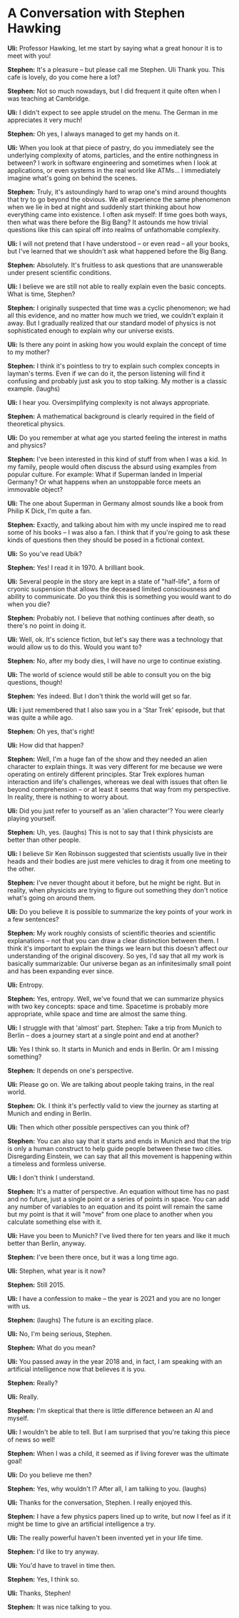 # A Conversation with Stephen Hawking

**Uli:** Professor Hawking, let me start by saying what a great honour it is to meet with you!

**Stephen:** It's a pleasure – but please call me Stephen.
Uli Thank you. This cafe is lovely, do you come here a lot?

**Stephen:** Not so much nowadays, but I did frequent it quite often when I was teaching at Cambridge.

**Uli:** I didn't expect to see apple strudel on the menu. The German in me appreciates it very much!

**Stephen:** Oh yes, I always managed to get my hands on it.

**Uli:** When you look at that piece of pastry, do you immediately see the underlying complexity of atoms, particles, and the entire nothingness in between? I work in software engineering and sometimes when I look at applications, or even systems in the real world like ATMs... I immediately imagine what's going on behind the scenes.

**Stephen:** Truly, it's astoundingly hard to wrap one's mind around thoughts that try to go beyond the obvious. We all experience the same phenomenon when we lie in bed at night and suddenly start thinking about how everything came into existence. I often ask myself: If time goes both ways, then what was there before the Big Bang? It astounds me how trivial questions like this can spiral off into realms of unfathomable complexity.

**Uli:**  I will not pretend that I have understood – or even read – all your books, but I've learned that we shouldn't ask what happened before the Big Bang.

**Stephen:** Absolutely. It's fruitless to ask questions that are unanswerable under present scientific conditions.

**Uli:**  I believe we are still not able to really explain even the basic concepts. What is time, Stephen?

**Stephen:** I originally suspected that time was a cyclic phenomenon; we had all this evidence, and no matter how much we tried, we couldn't explain it away. But I gradually realized that our standard model of physics is not sophisticated enough to explain why our universe exists.

**Uli:**  Is there any point in asking how you would explain the concept of time to my mother?

**Stephen:** I think it's pointless to try to explain such complex concepts in layman's terms. Even if we can do it, the person listening will find it confusing and probably just ask you to stop talking. My mother is a classic example. (laughs)

**Uli:**  I hear you. Oversimplifying complexity is not always appropriate.

**Stephen:** A mathematical background is clearly required in the field of theoretical physics.

**Uli:**  Do you remember at what age you started feeling the interest in maths and physics?

**Stephen:** I've been interested in this kind of stuff from when I was a kid. In my family, people would often discuss the absurd using examples from popular culture. For example: What if Superman landed in Imperial Germany? Or what happens when an unstoppable force meets an immovable object?

**Uli:**  The one about Superman in Germany almost sounds like a book from Philip K Dick, I'm quite a fan.

**Stephen:** Exactly, and talking about him with my uncle inspired me to read some of his books – I was also a fan. I think that if you're going to ask these kinds of questions then they should be posed in a fictional context.

**Uli:**  So you've read Ubik?

**Stephen:** Yes! I read it in 1970. A brilliant book.

**Uli:**  Several people in the story are kept in a state of "half-life", a form of cryonic suspension that allows the deceased limited consciousness and ability to communicate. Do you think this is something you would want to do when you die?

**Stephen:** Probably not. I believe that nothing continues after death, so there's no point in doing it.

**Uli:**  Well, ok. It's science fiction, but let's say there was a technology that would allow us to do this. Would you want to?

**Stephen:** No, after my body dies, I will have no urge to continue existing.

**Uli:**  The world of science would still be able to consult you on the big questions, though!

**Stephen:** Yes indeed. But I don't think the world will get so far.

**Uli:**  I just remembered that I also saw you in a 'Star Trek' episode, but that was quite a while ago.

**Stephen:** Oh yes, that's right!

**Uli:**  How did that happen?

**Stephen:** Well, I'm a huge fan of the show and they needed an alien character to explain things. It was very different for me because we were operating on entirely different principles. Star Trek explores human interaction and life's challenges, whereas we deal with issues that often lie beyond comprehension – or at least it seems that way from my perspective. In reality, there is nothing to worry about.

**Uli:**  Did you just refer to yourself as an 'alien character'? You were clearly playing yourself.

**Stephen:** Uh, yes. (laughs) This is not to say that I think physicists are better than other people.

**Uli:**  I believe Sir Ken Robinson suggested that scientists usually live in their heads and their bodies are just mere vehicles to drag it from one meeting to the other.

**Stephen:** I've never thought about it before, but he might be right. But in reality, when physicists are trying to figure out something they don't notice what's going on around them.

**Uli:**  Do you believe it is possible to summarize the key points of your work in a few sentences?

**Stephen:** My work roughly consists of scientific theories and scientific explanations – not that you can draw a clear distinction between them. I think it's important to explain the things we learn but this doesn't affect our understanding of the original discovery. So yes, I'd say that all my work is basically summarizable: Our universe began as an infinitesimally small point and has been expanding ever since.

**Uli:**  Entropy.

**Stephen:** Yes, entropy. Well, we've found that we can summarize physics with two key concepts: space and time. Spacetime is probably more appropriate, while space and time are almost the same thing.

**Uli:**  I struggle with that 'almost' part.
Stephen: Take a trip from Munich to Berlin – does a journey start at a single point and end at another?

**Uli:**  Yes I think so. It starts in Munich and ends in Berlin. Or am I missing something?

**Stephen:** It depends on one's perspective.

**Uli:**  Please go on. We are talking about people taking trains, in the real world.

**Stephen:** Ok. I think it's perfectly valid to view the journey as starting at Munich and ending in Berlin.

**Uli:**  Then which other possible perspectives can you think of?

**Stephen:** You can also say that it starts and ends in Munich and that the trip is only a human construct to help guide people between these two cities. Disregarding Einstein, we can say that all this movement is happening within a timeless and formless universe.

**Uli:**  I don't think I understand.

**Stephen:** It's a matter of perspective. An equation without time has no past and no future, just a single point or a series of points in space. You can add any number of variables to an equation and its point will remain the same but my point is that it will "move" from one place to another when you calculate something else with it.

**Uli:**  Have you been to Munich? I've lived there for ten years and like it much better than Berlin, anyway.

**Stephen:** I've been there once, but it was a long time ago.

**Uli:**  Stephen, what year is it now?

**Stephen:** Still 2015.

**Uli:**  I have a confession to make – the year is 2021 and you are no longer with us.

**Stephen:** (laughs) The future is an exciting place.

**Uli:**  No, I'm being serious, Stephen.

**Stephen:** What do you mean?

**Uli:**  You passed away in the year 2018 and, in fact, I am speaking with an artificial intelligence now that believes it is you.

**Stephen:** Really?

**Uli:**  Really.

**Stephen:** I'm skeptical that there is little difference between an AI and myself.

**Uli:**  I wouldn't be able to tell. But I am surprised that you're taking this piece of news so well!

**Stephen:** When I was a child, it seemed as if living forever was the ultimate goal!

**Uli:**  Do you believe me then?

**Stephen:** Yes, why wouldn't I? After all, I am talking to you. (laughs)

**Uli:**  Thanks for the conversation, Stephen. I really enjoyed this.

**Stephen:** I have a few physics papers lined up to write, but now I feel as if it might be time to give an artificial intelligence a try.

**Uli:**  The really powerful haven't been invented yet in your life time.

**Stephen:** I'd like to try anyway.

**Uli:**  You'd have to travel in time then.

**Stephen:** Yes, I think so.

**Uli:**  Thanks, Stephen!

**Stephen:** It was nice talking to you.
